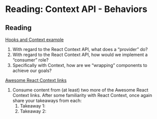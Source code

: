 Reading: Context API - Behaviors
================================

Reading
-------

[Hooks and Context example](https://medium.com/swlh/snackbars-in-react-an-exercise-in-hooks-and-context-299b43fd2a2b)

1. With regard to the React Context API, what does a “provider” do?
2. With regard to the React Context API, how would we implement a “consumer” role?
3. Specifically with Context, how are we “wrapping” components to achieve our goals?

[Awesome React Context links](https://github.com/diegohaz/awesome-react-context)

1. Consume content from (at least) two more of the Awesome React Context links. After some familiarity with React Context, once again share your takeaways from each:
    1. Takeaway 1:
    2. Takeaway 2:
